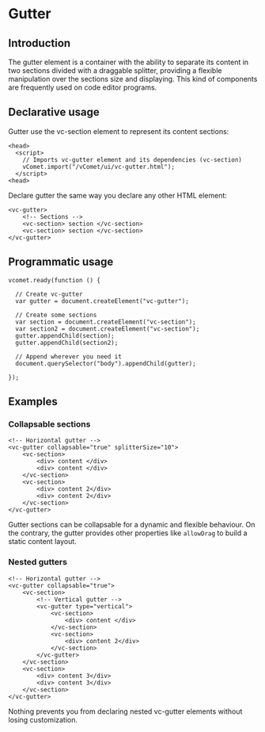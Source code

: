 # Gutter

## Introduction

The gutter element is a container with the ability to separate its content in two sections divided with a draggable splitter, providing a flexible manipulation over the sections size and displaying. This kind of components are frequently used on code editor programs.

## Declarative usage 

Gutter use the vc-section element to represent its content sections:

``` [html]
<head>
  <script>
    // Imports vc-gutter element and its dependencies (vc-section)
    vComet.import("/vComet/ui/vc-gutter.html");
  </script>
<head>
```

Declare gutter the same way you declare any other HTML element:

``` [html]
<vc-gutter>
    <!-- Sections -->
    <vc-section> section </vc-section>
    <vc-section> section </vc-section>
</vc-gutter>
```

## Programmatic usage

``` [javascript]
vcomet.ready(function () {

  // Create vc-gutter
  var gutter = document.createElement("vc-gutter");

  // Create some sections
  var section = document.createElement("vc-section");
  var section2 = document.createElement("vc-section");
  gutter.appendChild(section);  
  gutter.appendChild(section2);  

  // Append wherever you need it
  document.querySelector("body").appendChild(gutter);

});
```

## Examples
### Collapsable sections

``` [html]
<!-- Horizontal gutter -->
<vc-gutter collapsable="true" splitterSize="10">
    <vc-section>
        <div> content </div>
        <div> content </div>
    </vc-section>
    <vc-section>
        <div> content 2</div>
        <div> content 2</div>
    </vc-section>
</vc-gutter>
```
Gutter sections can be collapsable for a dynamic and flexible behaviour. On the contrary, the gutter provides other properties like `allowDrag` to build a static content layout. 

### Nested gutters

``` [html]
<!-- Horizontal gutter -->
<vc-gutter collapsable="true">
    <vc-section>
        <!-- Vertical gutter -->
        <vc-gutter type="vertical">
            <vc-section>
                <div> content </div>
            </vc-section>
            <vc-section>
                <div> content 2</div>
            </vc-section>
        </vc-gutter>
    </vc-section>
    <vc-section>
        <div> content 3</div>
        <div> content 3</div>
    </vc-section>
</vc-gutter>
```

Nothing prevents you from declaring nested vc-gutter elements without losing customization.